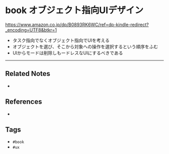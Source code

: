 # book オブジェクト指向UIデザイン

https://www.amazon.co.jp/dp/B0893RK6WC/ref=dp-kindle-redirect?_encoding=UTF8&btkr=1

- タスク指向でなくオブジェクト指向でUIを考える
- オブジェクトを選び、そこから対象への操作を選択するという順序をふむ
- UIからモードは削除しもードレスなUIにするべきである

---
## Related Notes
- 

## References
- 

## Tags
- `#book` 
- `#ux` 